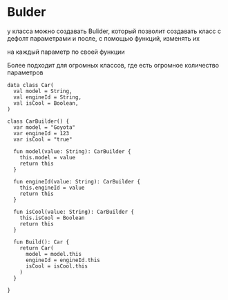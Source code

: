 # Bulder

у класса можно создавать Bulider, который позволит создавать класс с дефолт параметрами и после, с помощью функций, изменять их

на каждый параметр по своей функции

Более подходит для огромных классов, где есть огромное количество параметров

```
data class Car(
  val model = String,
  val engineId = String,
  val isCool = Boolean,
)

class CarBuilder() {
  var model = "Goyota"
  var engineId = 123
  var isCool = "true"

  fun model(value: String): CarBuilder {
    this.model = value
    return this
  }

  fun engineId(value: String): CarBuilder {
    this.engineId = value
    return this
  }

  fun isCool(value: String): CarBuilder {
    this.isCool = Boolean
    return this
  }

  fun Build(): Car {
    return Car(
      model = model.this
      engineId = engineId.this
      isCool = isCool.this
    )
  }

}
```
